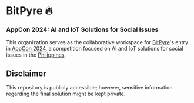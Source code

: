 # BitPyre 🔥
### AppCon 2024: AI and IoT Solutions for Social Issues
This organization serves as the collaborative workspace for [BitPyre](https://github.com/bit-pyre)'s entry in [AppCon 2024](https://www.facebook.com/AppCon2024), a competition focused on AI and IoT solutions for social issues in the [Philippines](https://en.wikipedia.org/wiki/Philippines).

## Disclaimer

This repository is publicly accessible; however, sensitive information regarding the final solution might be kept private.
